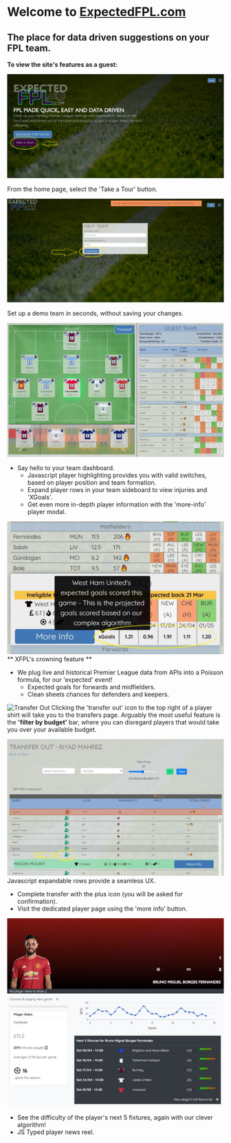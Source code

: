 # Welcome to [ExpectedFPL.com](http://expectedfpl.com)
## The place for data driven suggestions on your FPL team.

**To view the site's features as a guest:**

![Take a Tour](https://github.com/b-skingsley/expectedfpl/blob/master/app/assets/images/read_me/take_a_tour_fpl.jpg?raw=true)

From the home page, select the 'Take a Tour' button.

![Guest Team](https://github.com/b-skingsley/expectedfpl/blob/master/app/assets/images/read_me/create_guest_account.jpg?raw=true)

Set up a demo team in seconds, without saving your changes.

![Team View](https://github.com/b-skingsley/expectedfpl/blob/master/app/assets/images/read_me/team_view_highlighted.jpg?raw=true)
* Say hello to your team dashboard. 
    * Javascript player highlighting provides you with valid switches, based on player position    and team formation.
    * Expand player rows in your team sideboard to view injuries and 'XGoals'.
    * Get even more in-depth player information with the 'more-info' player modal.

![XGoals](https://github.com/b-skingsley/expectedfpl/blob/master/app/assets/images/read_me/xgoals_feature.jpg?raw=true)
** XFPL's crowning feature ** 
* We plug live and historical Premier League data from APIs into a Poisson formula, for our 'expected' event!
    * Expected goals for forwards and midfielders.
    * Clean sheets chances for defenders and keepers.

![Transfer Out](https://github.com/b-skingsley/expectedfpl/blob/master/app/assets/images/read_me/transfer_out.jpg?raw=true)
Clicking the 'transfer out' icon to the top right of a player shirt will take you to the transfers page. Arguably the most useful feature is the **'filter by budget'** bar, where you can disregard players that would take you over your available budget.

![Make a Transfer](https://github.com/b-skingsley/expectedfpl/blob/master/app/assets/images/read_me/transfers.jpg?raw=true)
Javascript expandable rows provide a seamless UX.
* Complete transfer with the plus icon (you will be asked for confirmation).
* Visit the dedicated player page using the 'more info' button.

![Player View](https://github.com/b-skingsley/expectedfpl/blob/master/app/assets/images/read_me/player_directory.jpg?raw=true)
* See the difficulty of the player's next 5 fixtures, again with our clever algorithm!
* JS Typed player news reel.








